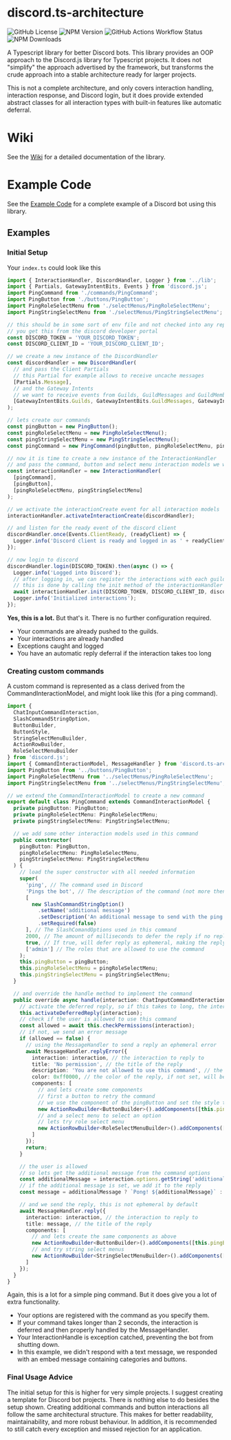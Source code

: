 # discord.ts-architecture
![GitHub License](https://img.shields.io/github/license/scorixear/discord.ts-architecture)
![NPM Version](https://img.shields.io/npm/v/discord.ts-architecture)
![GitHub Actions Workflow Status](https://img.shields.io/github/actions/workflow/status/scorixear/discord.ts-architecture/node.yml)
![NPM Downloads](https://img.shields.io/npm/d18m/discord.ts-architecture)


A Typescript library for better Discord bots. 
This library provides an OOP approach to the Discord.js library for Typescript projects. 
It does not "simplify" the approach advertised by the framework, 
but transforms the crude approach into a stable architecture ready for larger projects.

This is not a complete architecture, and only covers interaction handling, interaction response, and Discord login, 
but it does provide extended abstract classes for all interaction types with built-in features like automatic deferral.
# Wiki
See the [Wiki](https://github.com/scorixear/discord.ts-architecture/wiki) for a detailed documentation of the library.

# Example Code
See the [Example Code](https://github.com/scorixear/discord.ts-architecture/tree/main/example) for a complete example of a Discord bot using this library.

## Examples
### Initial Setup
Your `index.ts` could look like this
```ts
import { InteractionHandler, DiscordHandler, Logger } from '../lib';
import { Partials, GatewayIntentBits, Events } from 'discord.js';
import PingCommand from './commands/PingCommand';
import PingButton from './buttons/PingButton';
import PingRoleSelectMenu from './selectMenus/PingRoleSelectMenu';
import PingStringSelectMenu from './selectMenus/PingStringSelectMenu';

// this should be in some sort of env file and not checked into any repository
// you get this from the discord developer portal
const DISCORD_TOKEN = 'YOUR_DISCORD_TOKEN';
const DISCORD_CLIENT_ID = 'YOUR_DISCORD_CLIENT_ID';

// we create a new instance of the DiscordHandler
const discordHandler = new DiscordHandler(
  // and pass the Client Partials
  // this Partial for example allows to receive uncache messages
  [Partials.Message],
  // and the Gateway Intents
  // we want to receive events from Guilds, GuildMessages and GuildMembers
  [GatewayIntentBits.Guilds, GatewayIntentBits.GuildMessages, GatewayIntentBits.GuildMembers]
);

// lets create our commands
const pingButton = new PingButton();
const pingRoleSelectMenu = new PingRoleSelectMenu();
const pingStringSelectMenu = new PingStringSelectMenu();
const pingCommand = new PingCommand(pingButton, pingRoleSelectMenu, pingStringSelectMenu);

// now it is time to create a new instance of the InteractionHandler
// and pass the command, button and select menu interaction models we want to use
const interactionHandler = new InteractionHandler(
  [pingCommand],
  [pingButton],
  [pingRoleSelectMenu, pingStringSelectMenu]
);

// we activate the interactionCreate event for all interaction models
interactionHandler.activateInteractionCreate(discordHandler);

// and listen for the ready event of the discord client
discordHandler.once(Events.ClientReady, (readyClient) => {
  Logger.info('Discord client is ready and logged in as ' + readyClient.user?.tag);
});

// now login to discord
discordHandler.login(DISCORD_TOKEN).then(async () => {
  Logger.info('Logged into Discord');
  // after logging in, we can register the interactions with each guild
  // this is done by calling the init method of the interactionHandler
  await interactionHandler.init(DISCORD_TOKEN, DISCORD_CLIENT_ID, discordHandler);
  Logger.info('Initialized interactions');
});

```
**Yes, this is a lot.** But that's it. There is no further configuration required. 
- Your commands are already pushed to the guilds.
- Your interactions are already handled
- Exceptions caught and logged 
- You have an automatic reply deferral if the interaction takes too long

### Creating custom commands
A custom command is represented as a class derived from the CommandInteractionModel, and might look like this (for a ping command).

```ts
import {
  ChatInputCommandInteraction,
  SlashCommandStringOption,
  ButtonBuilder,
  ButtonStyle,
  StringSelectMenuBuilder,
  ActionRowBuilder,
  RoleSelectMenuBuilder
} from 'discord.js';
import { CommandInteractionModel, MessageHandler } from 'discord.ts-architecture';
import PingButton from '../buttons/PingButton';
import PingRoleSelectMenu from '../selectMenus/PingRoleSelectMenu';
import PingStringSelectMenu from '../selectMenus/PingStringSelectMenu';

// we extend the CommandInteractionModel to create a new command
export default class PingCommand extends CommandInteractionModel {
  private pingButton: PingButton;
  private pingRoleSelectMenu: PingRoleSelectMenu;
  private pingStringSelectMenu: PingStringSelectMenu;

  // we add some other interaction models used in this command
  public constructor(
    pingButton: PingButton,
    pingRoleSelectMenu: PingRoleSelectMenu,
    pingStringSelectMenu: PingStringSelectMenu
  ) {
    // load the super constructor with all needed information
    super(
      'ping', // The command used in Discord
      'Pings the bot', // The description of the command (not more then 120 characters)
      [
        new SlashCommandStringOption()
          .setName('additional message')
          .setDescription('An additional message to send with the ping')
          .setRequired(false)
      ], // The SlashComandOptions used in this command
      2000, // The amount of milliseconds to defer the reply if no reply was already made. If undefined, does not defer reply
      true, // If true, will defer reply as ephemeral, making the reply ephemeral aswell
      ['admin'] // The roles that are allowed to use the command
    );
    this.pingButton = pingButton;
    this.pingRoleSelectMenu = pingRoleSelectMenu;
    this.pingStringSelectMenu = pingStringSelectMenu;
  }

  // and override the handle method to implement the command
  public override async handle(interaction: ChatInputCommandInteraction): Promise<void> {
    // activate the deferred reply, so if this takes to long, the interaction will be deferred
    this.activateDeferredReply(interaction);
    // check if the user is allowed to use this command
    const allowed = await this.checkPermissions(interaction);
    // if not, we send an error message
    if (allowed == false) {
      // using the MessageHandler to send a reply an ephemeral error
      await MessageHandler.replyError({
        interaction: interaction, // the interaction to reply to
        title: 'No permission', // the title of the reply
        description: 'You are not allowed to use this command', // the description of the reply
        color: 0xff0000, // the color of the reply, if not set, will be 0xff0000 by default
        components: [
          // and lets create some components
          // first a button to retry the command
          // we use the component of the pingButton and set the style to danger
          new ActionRowBuilder<ButtonBuilder>().addComponents([this.pingButton.component.setStyle(ButtonStyle.Danger)]),
          // and a select menu to select an option
          // lets try role select menu
          new ActionRowBuilder<RoleSelectMenuBuilder>().addComponents([this.pingRoleSelectMenu.component])
        ]
      });
      return;
    }

    // the user is allowed
    // so lets get the additional message from the command options
    const additionalMessage = interaction.options.getString('additional message');
    // if the additional message is set, we add it to the reply
    const message = additionalMessage ? `Pong! ${additionalMessage}` : 'Pong!';

    // and we send the reply, this is not ephemeral by default
    await MessageHandler.reply({
      interaction: interaction, // the interaction to reply to
      title: message, // the title of the reply
      components: [
        // and lets create the same components as above
        new ActionRowBuilder<ButtonBuilder>().addComponents([this.pingButton.component]),
        // and try string select menus
        new ActionRowBuilder<StringSelectMenuBuilder>().addComponents([this.pingStringSelectMenu.component])
      ]
    });
  }
}
```

Again, this is a lot for a simple ping command.
But it does give you a lot of extra functionality.
- Your options are registered with the command as you specify them.
- If your command takes longer than 2 seconds, the interaction is deferred and then properly handled by the MessageHandler.
- Your InteractionHandle is exception catched, preventing the bot from shutting down.
- In this example, we didn't respond with a text message, we responded with an embed message containing categories and buttons.

### Final Usage Advice
The initial setup for this is higher for very simple projects. I suggest creating a template for Discord bot projects. 
There is nothing else to do besides the setup shown. Creating additional commands and button interactions all follow the same architectural structure.
This makes for better readability, maintainability, and more robust behaviour.
In addition, it is recommended to still catch every exception and missed rejection for an application.
